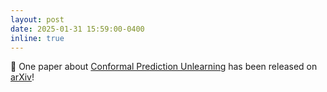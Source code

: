 ```yaml
---
layout: post
date: 2025-01-31 15:59:00-0400
inline: true
---
```


:tada: One paper about <a href="https://arxiv.org/pdf/2501.19403">Conformal Prediction Unlearning</a> has been released on <a href="https://arxiv.org/pdf/2501.19403">arXiv</a>!
